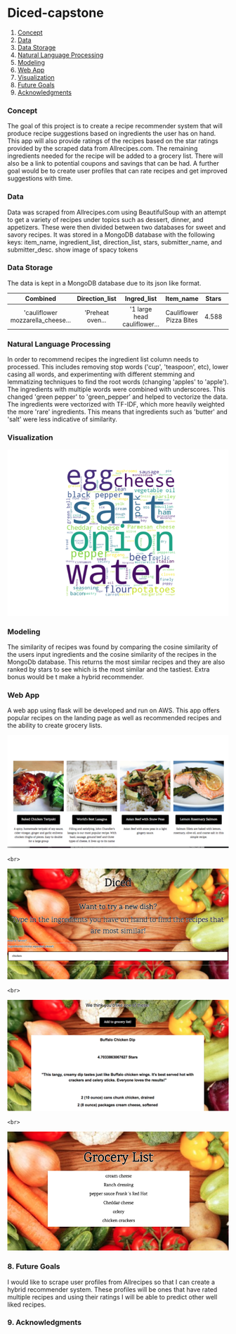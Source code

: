 # Diced-capstone

1. [Concept](#concept)
2. [Data](#data)
3. [Data Storage](#data-storage)
4. [Natural Language Processing](#natural-language-processing)
5. [Modeling](#modeling)
6. [Web App](#web-app)
7. [Visualization](#visualization)
8. [Future Goals](#future-goals)
9. [Acknowledgments](#acknowledgments)



### Concept
The goal of this project is to create a recipe recommender system that will produce recipe suggestions based on ingredients the user has on hand. This app will also provide ratings of the recipes based on the star ratings provided by the scraped data from Allrecipes.com. The remaining ingredients needed for the recipe will be added to a grocery list. There will also be a link to potential coupons and savings that can be had. A further goal would be to create user profiles that can rate recipes and get improved suggestions with time.

### Data
Data was scraped from Allrecipes.com using BeautifulSoup with an attempt to get a variety of recipes under topics such as dessert, dinner, and appetizers. These were then divided between two databases for sweet and savory recipes. It was stored in a MongoDB database with the following keys: item_name, ingredient_list, direction_list, stars, submitter_name, and submitter_desc.
show image of spacy tokens


### Data Storage
The data is kept in a MongoDB database due to its json like format.

| Combined                          | Direction_list | Ingred_list                 |Item_name              |Stars |Submitter_desc|
|:--------------------------------: |:--------------:|:---------------------------:|:---------------------:|:----:|:------------:|
|'cauliflower mozzarella_cheese...  |'Preheat oven...|'1 large head cauliflower... |Cauliflower Pizza Bites|4.588 |Just like...  |





### Natural Language Processing
  In order to recommend recipes the ingredient list column needs to processed. This includes removing stop words ('cup', 'teaspoon', etc), lower casing all words, and experimenting with different stemming and lemmatizing techniques to find the root words (changing 'apples' to 'apple'). The ingredients with multiple words were combined with underscores. This changed 'green pepper' to 'green_pepper' and helped to vectorize the data. The ingredients were vectorized with TF-IDF, which more heavily weighted the more 'rare' ingredients. This means that ingredients such as 'butter' and 'salt' were less indicative of similarity.

### Visualization

  ![Word clouds](Figure_1.png)



### Modeling
The similarity of recipes was found by comparing the cosine similarity of the users input ingredients and the cosine similarity of the recipes in the MongoDb database. This returns the most similar recipes and they are also ranked by stars to see which is the most similar and the tastiest. Extra bonus would be t make a hybrid recommender.


### Web App
A web app using flask will be developed and run on AWS. This app offers popular recipes on the landing page as well as recommended recipes and the ability to create grocery lists.

  ![Opening](images_/opening.png)

    <br>

  ![Input](images_/input.png)

    <br>

  ![Recipes](images_/recipes.png)

    <br>

  ![Groceries](images_/grocery.png)






### 8. Future Goals
I would like to scrape user profiles from Allrecipes so that I can create a hybrid recommender system. These profiles will be ones that have rated multiple recipes and using their ratings I will be able to predict other well liked recipes.



### 9. Acknowledgments
